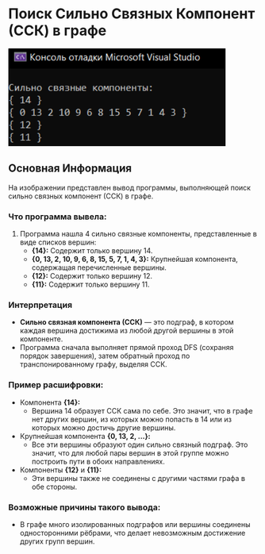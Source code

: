# Поиск Сильно Связных Компонент (ССК) в графе
![Сильная связность](images/output.png)

## Основная Информация
На изображении представлен вывод программы, выполняющей поиск сильно связных компонент (ССК) в графе.

### Что программа вывела:
1. Программа нашла 4 сильно связные компоненты, представленные в виде списков вершин:
   - **{14}:** Содержит только вершину 14.
   - **{0, 13, 2, 10, 9, 6, 8, 15, 5, 7, 1, 4, 3}:** Крупнейшая компонента, содержащая перечисленные вершины.
   - **{12}:** Содержит только вершину 12.
   - **{11}:** Содержит только вершину 11.

### Интерпретация
- **Сильно связная компонента (ССК)** — это подграф, в котором каждая вершина достижима из любой другой вершины в этой компоненте.
- Программа сначала выполняет прямой проход DFS (сохраняя порядок завершения), затем обратный проход по транспонированному графу, выделяя ССК.

### Пример расшифровки:
- Компонента **{14}:**
  - Вершина 14 образует ССК сама по себе. Это значит, что в графе нет других вершин, из которых можно попасть в 14 или из которых можно достичь другие вершины.
- Крупнейшая компонента **{0, 13, 2, ...}:**
  - Все эти вершины образуют один сильно связный подграф. Это значит, что для любой пары вершин в этой группе можно построить пути в обоих направлениях.
- Компоненты **{12}** и **{11}:**
  - Эти вершины также не соединены с другими частями графа в обе стороны.

### Возможные причины такого вывода:
- В графе много изолированных подграфов или вершины соединены односторонними рёбрами, что делает невозможным достижение других групп вершин.

